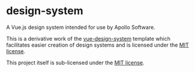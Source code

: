 # design-system

A Vue.js design system intended for use by Apollo Software.

This is a derivative work of the [vue-design-system](https://github.com/viljamis/vue-design-system) template which
facilitates easier creation of design systems and is licensed under the [MIT license](./VDS_LICENSE).

This project itself is sub-licensed under the [MIT license](./LICENSE).
